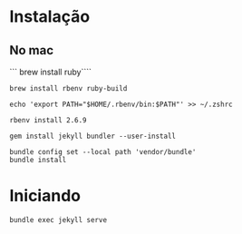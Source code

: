 # Instalação

## No mac

``` brew install ruby````

```brew install rbenv ruby-build```

``` echo 'export PATH="$HOME/.rbenv/bin:$PATH"' >> ~/.zshrc ```

```rbenv install 2.6.9```

```gem install jekyll bundler --user-install```

```
bundle config set --local path 'vendor/bundle'
bundle install
````

# Iniciando

```bundle exec jekyll serve```



